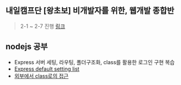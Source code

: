 내일캠프단 [왕초보] 비개발자를 위한, 웹개발 종합반
-------------------------------------------------
> 2-1 ~ 2-7 진행 [링크](https://github.com/cchoseonghun/TIL/blob/main/Sparta/WIL/%EB%82%B4%EC%9D%BC%EB%B0%B0%EC%9B%80%EB%8B%A8_2%EC%A3%BC%EC%B0%A8.md)

nodejs 공부
-----------------------------------------------------
* Express 서버 세팅, 라우팅, 폴더구조화, class를 활용한 로그인 구현 복습
* [Express default setting list](https://4sii.tistory.com/66)   
* [외부에서 class로의 접근](https://4sii.tistory.com/67)
